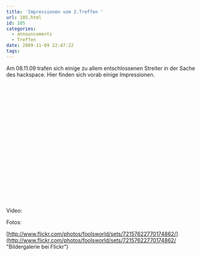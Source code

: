 ```yaml
---
title: 'Impressionen vom 2.Treffen '
url: 105.html
id: 105
categories:
  - announcements
  - Treffen
date: 2009-11-09 22:47:22
tags:
---
```


Am 08.11.09 trafen sich einige zu allem entschlossenen Streiter in der Sache des hackspace. Hier finden sich vorab einige Impressionen.

Video:
<object classid="clsid:d27cdb6e-ae6d-11cf-96b8-444553540000" width="425" height="344" codebase="http://download.macromedia.com/pub/shockwave/cabs/flash/swflash.cab#version=6,0,40,0"><param name="allowFullScreen" value="true" /><param name="allowscriptaccess" value="always" /><param name="src" value="http://www.youtube.com/v/IGMfqj0IMpM&amp;hl=de&amp;fs=1&amp;" /><param name="allowfullscreen" value="true" /><embed type="application/x-shockwave-flash" width="425" height="344" src="http://www.youtube.com/v/IGMfqj0IMpM&amp;hl=de&amp;fs=1&amp;" allowscriptaccess="always" allowfullscreen="true"></embed></object>

Fotos:

[http://www.flickr.com/photos/foolsworld/sets/72157622770174862/](http://www.flickr.com/photos/foolsworld/sets/72157622770174862/ "Bildergalerie bei Flickr")